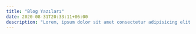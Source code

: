 ```yaml
---
title: "Blog Yazıları"
date: 2020-08-31T20:33:11+06:00
description: "Lorem, ipsum dolor sit amet consectetur adipisicing elit. Iusto sequi, dicta placeat aliquam nostrum quo quas cum recusandae numquam odit vitae autem libero corrupti natus quae suscipit animi accusamus praesentium?"
---
```

